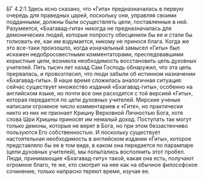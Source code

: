 БГ 4.2:1	Здесь ясно сказано, что «Гита» предназначалась в первую очередь для праведных царей, поскольку они, управляя своими подданными, должны были осуществлять цели, поставленные в ней. Разумеется, «Бхагавад-гита» никогда не предназначалась для демонических людей, которые попросту обесценили бы ее и стали бы толковать ее, как им вздумается, никому не принося блага. Когда же это все-таки произошло, когда изначальный замысел «Гиты» был искажен недобросовестными комментаторами, преследовавшими корыстные цели, возникла необходимость восстановить цепь духовных учителей. Пять тысяч лет назад Сам Господь обнаружил, что эта цепь прервалась, и провозгласил, что люди забыли об истинном назначении «Бхагавад-гиты». В наше время сложилась аналогичная ситуация: сейчас существует множество изданий «Бхагавад-гиты», особенно на английском языке, но почти все они расходятся с той версией «Гиты», которая передается по цепи духовных учителей. Мирские ученые написали огромное число комментариев к «Гите», но практически никто из них не признает Кришну Верховной Личностью Бога, хотя слова Шри Кришны приносят им немалый доход. Поступать так могут только демоны, которые не верят в Бога, но при этом беззастенчиво пользуются Его собственностью. И поскольку существует настоятельная необходимость в английском издании «Гиты», которое представляло бы ее в том виде, в каком она передается по парампаре (цепи духовных учителей), мы попытались восполнить этот пробел. Люди, принимающие «Бхагавад-гиту» такой, какая она есть, получают огромное благо, те же, кто смотрит на нее как на обычное философское сочинение, только напрасно теряют время, изучая ее.